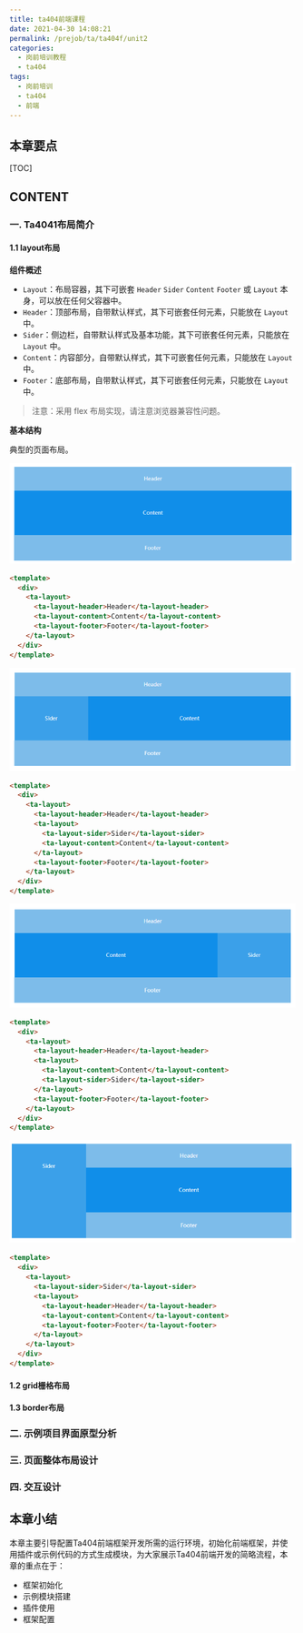 ```yaml
---
title: ta404前端课程
date: 2021-04-30 14:08:21
permalink: /prejob/ta/ta404f/unit2
categories:
  - 岗前培训教程
  - ta404
tags:
  - 岗前培训
  - ta404
  - 前端
---
```


## 本章要点

[TOC]

## CONTENT

### 一. Ta4041布局简介

#### 1.1 layout布局

**组件概述**

- `Layout`：布局容器，其下可嵌套 `Header` `Sider` `Content` `Footer` 或 `Layout` 本身，可以放在任何父容器中。
- `Header`：顶部布局，自带默认样式，其下可嵌套任何元素，只能放在 `Layout` 中。
- `Sider`：侧边栏，自带默认样式及基本功能，其下可嵌套任何元素，只能放在 `Layout` 中。
- `Content`：内容部分，自带默认样式，其下可嵌套任何元素，只能放在 `Layout` 中。
- `Footer`：底部布局，自带默认样式，其下可嵌套任何元素，只能放在 `Layout` 中。

> 注意：采用 flex 布局实现，请注意浏览器兼容性问题。

**基本结构**

典型的页面布局。

![layout1](./images/layout1.png)

```html
<template>
  <div>
    <ta-layout>
      <ta-layout-header>Header</ta-layout-header>
      <ta-layout-content>Content</ta-layout-content>
      <ta-layout-footer>Footer</ta-layout-footer>
    </ta-layout>
  </div>
</template>
```

![layout2](./images/layout2.png)

```html
<template>
  <div>
    <ta-layout>
      <ta-layout-header>Header</ta-layout-header>
      <ta-layout>
        <ta-layout-sider>Sider</ta-layout-sider>
        <ta-layout-content>Content</ta-layout-content>
      </ta-layout>
      <ta-layout-footer>Footer</ta-layout-footer>
    </ta-layout>
  </div>
</template>
```

![layout3](./images/layout3.png)

```html
<template>
  <div>
    <ta-layout>
      <ta-layout-header>Header</ta-layout-header>
      <ta-layout>
        <ta-layout-content>Content</ta-layout-content>
        <ta-layout-sider>Sider</ta-layout-sider>
      </ta-layout>
      <ta-layout-footer>Footer</ta-layout-footer>
    </ta-layout>
  </div>
</template>
```

![](./images/layout4.png)

```html
<template>
  <div>
    <ta-layout>
      <ta-layout-sider>Sider</ta-layout-sider>
      <ta-layout>
        <ta-layout-header>Header</ta-layout-header>
        <ta-layout-content>Content</ta-layout-content>
        <ta-layout-footer>Footer</ta-layout-footer>
      </ta-layout>
    </ta-layout>
  </div>
</template>
```

#### 1.2 grid栅格布局

#### 1.3 border布局

### 二. 示例项目界面原型分析

### 三. 页面整体布局设计

### 四. 交互设计

## 本章小结

本章主要引导配置Ta404前端框架开发所需的运行环境，初始化前端框架，并使用插件或示例代码的方式生成模块，为大家展示Ta404前端开发的简略流程，本章的重点在于：

- 框架初始化
- 示例模块搭建
- 插件使用
- 框架配置

